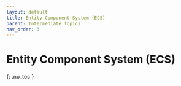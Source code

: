 ```yaml
---
layout: default
title: Entity Component System (ECS)
parent: Intermediate Topics
nav_order: 3
---
```


# Entity Component System (ECS)
{: .no_toc }
